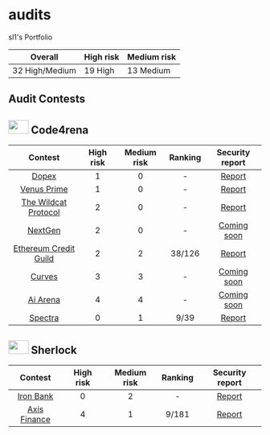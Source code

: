 # audits

sl1's Portfolio

| Overall        | High risk | Medium risk |
| -------------- | --------- | ----------- |
| 32 High/Medium | 19 High   | 13 Medium   |

## Audit Contests

## <img src="https://code4rena.com/images/c4-logo-icon.svg" width=40 height=27> Code4rena

|                                         Contest                                         | High risk | Medium risk | Ranking |                                         Security report                                          |
| :-------------------------------------------------------------------------------------: | :-------: | :---------: | :-----: | :----------------------------------------------------------------------------------------------: |
|                [Dopex](https://code4rena.com/contests/2023-08-dopex#top)                |     1     |      0      |    -    |        [Report](https://github.com/kazantseff/audits/blob/main/contests/2023-08-dopex.md)        |
|           [Venus Prime](https://code4rena.com/audits/2023-09-venus-prime#top)           |     1     |      0      |    -    |        [Report](https://github.com/kazantseff/audits/blob/main/contests/2023-09-venus.md)        |
|  [The Wildcat Protocol](https://code4rena.com/audits/2023-10-the-wildcat-protocol#top)  |     2     |      0      |    -    |       [Report](https://github.com/kazantseff/audits/blob/main/contests/2023-10-wildcat.md)       |
|               [NextGen](https://code4rena.com/audits/2023-10-nextgen#top)               |     2     |      0      |    -    |                                         [Coming soon]()                                          |
| [Ethereum Credit Guild](https://code4rena.com/audits/2023-12-ethereum-credit-guild#top) |     2     |      2      | 38/126  | [Report](https://github.com/kazantseff/audits/blob/main/contests/2023-12-ethereumcreditguild.md) |
|                [Curves](https://code4rena.com/audits/2024-01-curves#top)                |     3     |      3      |    -    |                                         [Coming soon]()                                          |
|              [Ai Arena](https://code4rena.com/audits/2024-02-ai-arena#top)              |     4     |      4      |    -    |                                         [Coming soon]()                                          |
|               [Spectra](https://code4rena.com/audits/2024-02-spectra#top)               |     0     |      1      |  9/39   |       [Report](https://github.com/kazantseff/audits/blob/main/contests/2024-02-spectra.md)       |

## <img src="https://audits.sherlock.xyz/_next/static/media/sherlock_logo.bf519c9e.svg" width=40 height=27> Sherlock

|                         Contest                          | High risk | Medium risk | Ranking | Security report |
| :------------------------------------------------------: | :-------: | :---------: | :-----: | :-------------: |
|  [Iron Bank](https://audits.sherlock.xyz/contests/842)   |     0     |      2      |    -    |   [Report]()    |
| [Axis Finance](https://audits.sherlock.xyz/contests/206) |     4     |      1      |  9/181  |   [Report]()    |
